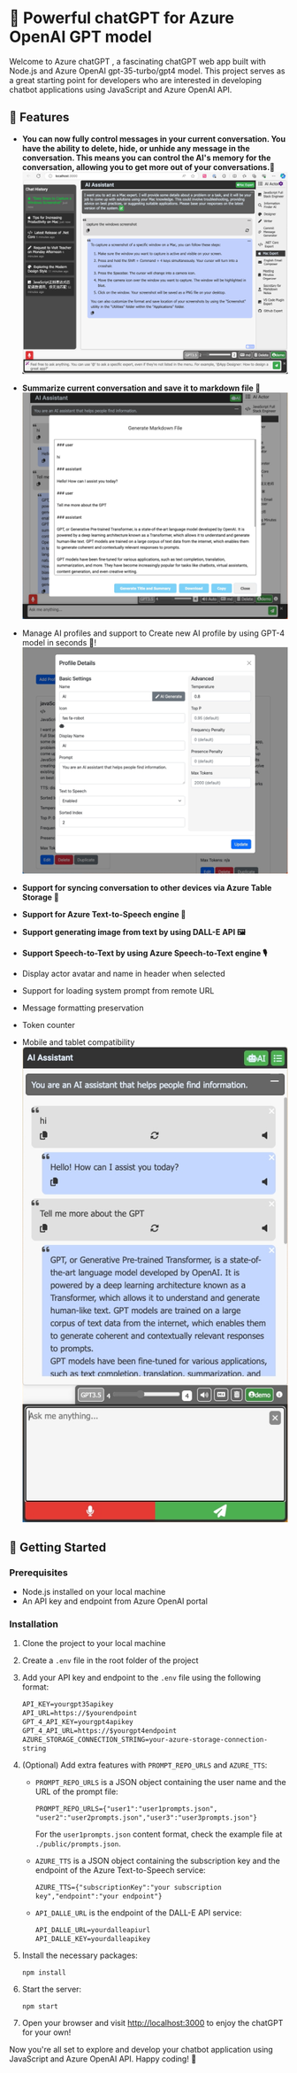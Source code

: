 # 🤖 Powerful chatGPT for Azure OpenAI GPT model 

Welcome to Azure chatGPT , a fascinating chatGPT web app built with Node.js and Azure OpenAI gpt-35-turbo/gpt4 model. This project serves as a great starting point for developers who are interested in developing chatbot applications using JavaScript and Azure OpenAI API.

## 🌟 Features
- **You can now fully control messages in your current conversation. You have the ability to delete, hide, or unhide any message in the conversation. This means you can control the AI's memory for the conversation, allowing you to get more out of your conversations.💫**
![Dekstop Screenshot](screenshot_desktop.png)

- **Summarize current conversation and save it to markdown file 📝**
![Export to markdown file](screenshot_markdown.png)

- Manage AI profiles and support to Create new AI profile by using GPT-4 model in seconds 🤖!
![Manage AI profile](screenshot_profile_manager.png)

- **Support for syncing conversation to other devices via Azure Table Storage 📡**
- **Support for Azure Text-to-Speech engine 📢**
- **Support generating image from text by using DALL-E API 🖼️**
- **Support Speech-to-Text by using Azure Speech-to-Text engine 🎙️**
- Display actor avatar and name in header when selected
- Support for loading system prompt from remote URL
- Message formatting preservation
- Token counter
- Mobile and tablet compatibility
![Optimize for mobile](screenshot_mobile.png)


## 🚀 Getting Started

### Prerequisites

- Node.js installed on your local machine
- An API key and endpoint from Azure OpenAI portal

### Installation

1. Clone the project to your local machine
2. Create a `.env` file in the root folder of the project
3. Add your API key and endpoint to the `.env` file using the following format:

   ```
   API_KEY=yourgpt35apikey
   API_URL=https://$yourendpoint
   GPT_4_API_KEY=yourgpt4apikey
   GPT_4_API_URL=https://$yourgpt4endpoint
   AZURE_STORAGE_CONNECTION_STRING=your-azure-storage-connection-string
   ```

4. (Optional) Add extra features with `PROMPT_REPO_URLS` and `AZURE_TTS`:

   - `PROMPT_REPO_URLS` is a JSON object containing the user name and the URL of the prompt file:
     ```
     PROMPT_REPO_URLS={"user1":"user1prompts.json", "user2":"user2prompts.json","user3":"user3prompts.json"}
     ```
     For the `user1prompts.json` content format, check the example file at `./public/prompts.json`.

   - `AZURE_TTS` is a JSON object containing the subscription key and the endpoint of the Azure Text-to-Speech service:

     ```
     AZURE_TTS={"subscriptionKey":"your subscription key","endpoint":"your endpoint"}
     ```
   - `API_DALLE_URL` is the endpoint of the DALL-E API service:
     ```
     API_DALLE_URL=yourdalleapiurl
     API_DALLE_KEY=yourdalleapikey
     ```
     
5. Install the necessary packages:

   ```
   npm install
   ```

6. Start the server:

   ```
   npm start
   ```

7. Open your browser and visit [http://localhost:3000](http://localhost:3000) to enjoy the chatGPT for your own!


Now you're all set to explore and develop your chatbot application using JavaScript and Azure OpenAI API. Happy coding! 🎉
